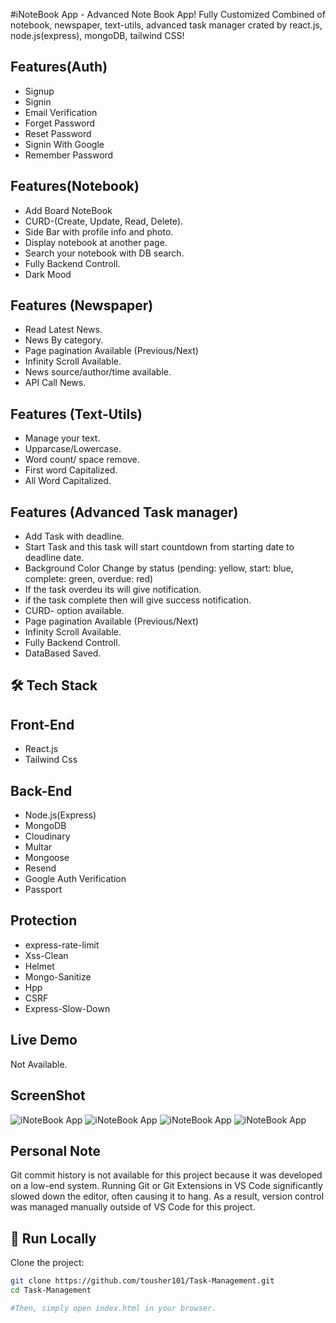 #iNoteBook App - Advanced Note Book App!
Fully Customized Combined of notebook, newspaper, text-utils, advanced task manager crated by react.js, node.js(express), mongoDB, tailwind CSS!

## Features(Auth)
- Signup
- Signin
- Email Verification
- Forget Password
- Reset Password
- Signin With Google
- Remember Password


## Features(Notebook)
- Add Board NoteBook
- CURD-(Create, Update, Read, Delete).
- Side Bar with profile info and photo.
- Display notebook at another page.
- Search your notebook with DB search.
- Fully Backend Controll.
- Dark Mood
## Features (Newspaper)
- Read Latest News.
- News By category.
- Page pagination Available (Previous/Next)
- Infinity Scroll Available.
- News source/author/time available.
- API Call News.
## Features (Text-Utils)
- Manage your text.
- Upparcase/Lowercase.
- Word count/ space remove.
- First word Capitalized.
- All Word Capitalized.
## Features (Advanced Task manager)
- Add Task with deadline.
- Start Task and this task will start countdown from starting date to deadline date.
- Background Color Change by status (pending: yellow, start: blue, complete: green, overdue: red)
- If the task overdeu its will give notification.
- if the task complete then will give success notification.
- CURD- option available.
- Page pagination Available (Previous/Next)
- Infinity Scroll Available.
- Fully Backend Controll.
- DataBased Saved.



## 🛠 Tech Stack
## Front-End
- React.js
- Tailwind Css
## Back-End
- Node.js(Express)
- MongoDB
- Cloudinary
- Multar
- Mongoose
- Resend
- Google Auth Verification
- Passport
## Protection
- express-rate-limit
- Xss-Clean
- Helmet
- Mongo-Sanitize
- Hpp
- CSRF
- Express-Slow-Down

## Live Demo
Not Available.

## ScreenShot
![iNoteBook App](.src/assets/1.JPG)
![iNoteBook App](.src/assets/2.JPG)
![iNoteBook App](.src/assets/3.JPG)
![iNoteBook App](.src/assets/4.JPG)


## Personal Note
Git commit history is not available for this project because it was developed on a low-end system.
Running Git or Git Extensions in VS Code significantly slowed down the editor, often causing it to hang.
As a result, version control was managed manually outside of VS Code for this project.


## 🚀 Run Locally

Clone the project:

```bash
git clone https://github.com/tousher101/Task-Management.git
cd Task-Management

#Then, simply open index.html in your browser.







